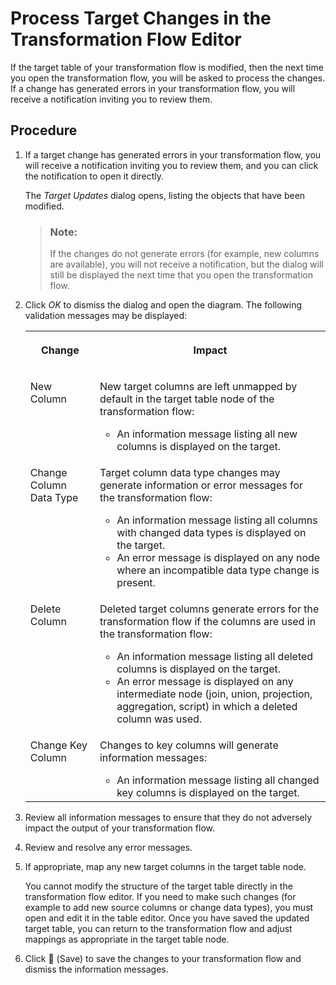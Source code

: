 <!-- loio75ab3ef235f845b6bfddcafee198449c -->

<link rel="stylesheet" type="text/css" href="../css/sap-icons.css"/>

# Process Target Changes in the Transformation Flow Editor

If the target table of your transformation flow is modified, then the next time you open the transformation flow, you will be asked to process the changes. If a change has generated errors in your transformation flow, you will receive a notification inviting you to review them.



## Procedure

1.  If a target change has generated errors in your transformation flow, you will receive a notification inviting you to review them, and you can click the notification to open it directly.

    The *Target Updates* dialog opens, listing the objects that have been modified.

    > ### Note:  
    > If the changes do not generate errors \(for example, new columns are available\), you will not receive a notification, but the dialog will still be displayed the next time that you open the transformation flow.

2.  Click *OK* to dismiss the dialog and open the diagram. The following validation messages may be displayed:


    <table>
    <tr>
    <th valign="top">

    Change


    
    </th>
    <th valign="top">

    Impact


    
    </th>
    </tr>
    <tr>
    <td valign="top">
    
    New Column


    
    </td>
    <td valign="top">
    
    New target columns are left unmapped by default in the target table node of the transformation flow:

    -   An information message listing all new columns is displayed on the target.


    
    </td>
    </tr>
    <tr>
    <td valign="top">
    
    Change Column Data Type


    
    </td>
    <td valign="top">
    
    Target column data type changes may generate information or error messages for the transformation flow:

    -   An information message listing all columns with changed data types is displayed on the target.
    -   An error message is displayed on any node where an incompatible data type change is present.


    
    </td>
    </tr>
    <tr>
    <td valign="top">
    
    Delete Column


    
    </td>
    <td valign="top">
    
    Deleted target columns generate errors for the transformation flow if the columns are used in the transformation flow:

    -   An information message listing all deleted columns is displayed on the target.
    -   An error message is displayed on any intermediate node \(join, union, projection, aggregation, script\) in which a deleted column was used.


    
    </td>
    </tr>
    <tr>
    <td valign="top">
    
    Change Key Column


    
    </td>
    <td valign="top">
    
    Changes to key columns will generate information messages:

    -   An information message listing all changed key columns is displayed on the target.


    
    </td>
    </tr>
    </table>
    
3.  Review all information messages to ensure that they do not adversely impact the output of your transformation flow.

4.  Review and resolve any error messages.

5.  If appropriate, map any new target columns in the target table node.

    You cannot modify the structure of the target table directly in the transformation flow editor. If you need to make such changes \(for example to add new source columns or change data types\), you must open and edit it in the table editor. Once you have saved the updated target table, you can return to the transformation flow and adjust mappings as appropriate in the target table node.

6.  Click <span class="FPA-icons"></span> \(Save\) to save the changes to your transformation flow and dismiss the information messages.


